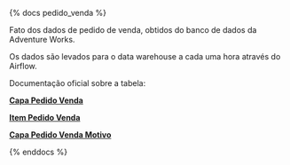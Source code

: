 {% docs pedido_venda %}

Fato dos dados de pedido de venda, obtidos do banco de dados da Adventure Works.

Os dados são levados para o data warehouse a cada uma hora através do Airflow.

Documentação oficial sobre a tabela:

**[Capa Pedido Venda](https://dataedo.com/samples/html/AdventureWorks/doc/AdventureWorks_2/tables/Sales_SalesOrderHeader_185.html)**

**[Item Pedido Venda](https://dataedo.com/samples/html/AdventureWorks/doc/AdventureWorks_2/tables/Sales_SalesOrderDetail_184.html)**

**[Capa Pedido Venda Motivo](https://dataedo.com/samples/html/AdventureWorks/doc/AdventureWorks_2/tables/Sales_SalesOrderHeaderSalesReason_186.html)**

{% enddocs %}